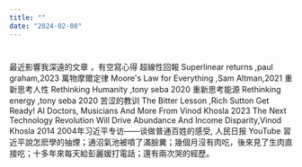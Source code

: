```yaml
---
title: ""
date: "2024-02-08"
---
```

# 

最近影響我深遠的文章 ，有空寫心得
超線性回報
Superlinear returns ,paul graham,2023
萬物摩爾定律
Moore's Law for Everything ,Sam Altman,2021
重新思考人性
Rethinking Humanity ,tony seba 2020
重新思考能源
Rethinking energy ,tony seba 2020
苦涩的教训
The Bitter Lesson ,Rich Sutton
Get Ready! AI Doctors, Musicians And More From Vinod Khosla 2023
The Next Technology Revolution Will Drive Abundance And Income Disparity,Vinod Khosla 2014
2004年习近平专访——谈做普通百姓的感受,
人民日报 YouTube
習近平說怎麽學的抽煙；通沼氣池被噴了滿臉糞；幾個月沒有肉吃，後來見了生肉直接吃；十多年來每天給彭麗媛打電話；還有兩次哭的經歷。

